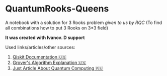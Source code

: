 # QuantumRooks-Queens
A notebook with a solution for 3 Rooks problem _given to us by RQC_ (To find all combinations how to put 3 Rooks on 3*3 field)

__It was created with Ivanov. D support__

Used links/articles/other sources: 

1. [Qiskit Documentation 🇺🇸](https://sooluthomas.github.io/testTranslation/getting_started.html)
2. [Grover's Algorithm Explanation 🇺🇸](https://www.youtube.com/watch?v=hK6BBluTGhU)  
3. [Just Article About Quantum Computing 🇷🇺](https://habr.com/ru/post/321292/)
